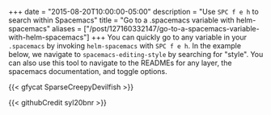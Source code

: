 +++
date = "2015-08-20T10:00:00-05:00"
description = "Use `SPC f e h` to search within Spacemacs"
title = "Go to a .spacemacs variable with helm-spacemacs"
aliases = ["/post/127160332147/go-to-a-spacemacs-variable-with-helm-spacemacs"]
+++
You can quickly go to any variable in your `.spacemacs` by invoking
`helm-spacemacs` with `SPC f e h`. In the example below, we navigate to
`spacemacs-editing-style` by searching for "style". You can also use this tool
to navigate to the READMEs for any layer, the spacemacs documentation, and
toggle options.

{{< gfycat SparseCreepyDevilfish >}}

{{< githubCredit syl20bnr >}}
